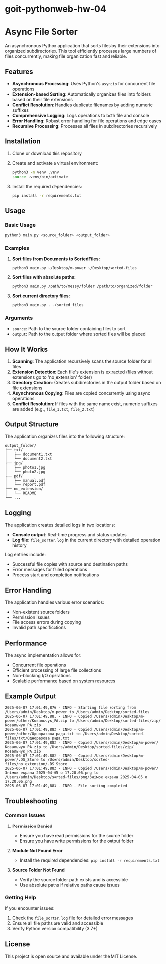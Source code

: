 # goit-pythonweb-hw-04

# Async File Sorter

An asynchronous Python application that sorts files by their extensions into organized subdirectories. This tool efficiently processes large numbers of files concurrently, making file organization fast and reliable.

## Features

- **Asynchronous Processing**: Uses Python's `asyncio` for concurrent file operations
- **Extension-based Sorting**: Automatically organizes files into folders based on their file extensions
- **Conflict Resolution**: Handles duplicate filenames by adding numeric suffixes
- **Comprehensive Logging**: Logs operations to both file and console
- **Error Handling**: Robust error handling for file operations and edge cases
- **Recursive Processing**: Processes all files in subdirectories recursively

## Installation

1. Clone or download this repository
2. Create and activate a virtual environment:

   ```bash
   python3 -m venv .venv
   source .venv/bin/activate
   ```

3. Install the required dependencies:

   ```bash
   pip install -r requirements.txt
   ```

## Usage

### Basic Usage

```bash
python3 main.py <source_folder> <output_folder>
```

### Examples

1. **Sort files from Documents to SortedFiles:**

   ```bash
   python3 main.py ~/Desktop/m-power ~/Desktop/sorted-files
   ```

2. **Sort files with absolute paths:**

   ```bash
   python3 main.py /path/to/messy/folder /path/to/organized/folder
   ```

3. **Sort current directory files:**
   ```bash
   python3 main.py . ./sorted_files
   ```

### Arguments

- `source`: Path to the source folder containing files to sort
- `output`: Path to the output folder where sorted files will be placed

## How It Works

1. **Scanning**: The application recursively scans the source folder for all files
2. **Extension Detection**: Each file's extension is extracted (files without extensions go to 'no_extension' folder)
3. **Directory Creation**: Creates subdirectories in the output folder based on file extensions
4. **Asynchronous Copying**: Files are copied concurrently using async operations
5. **Conflict Resolution**: If files with the same name exist, numeric suffixes are added (e.g., `file_1.txt`, `file_2.txt`)

## Output Structure

The application organizes files into the following structure:

```
output_folder/
├── txt/
│   ├── document1.txt
│   └── document2.txt
├── jpg/
│   ├── photo1.jpg
│   └── photo2.jpg
├── pdf/
│   ├── manual.pdf
│   └── report.pdf
├── no_extension/
│   └── README
└── ...
```

## Logging

The application creates detailed logs in two locations:

- **Console output**: Real-time progress and status updates
- **Log file**: `file_sorter.log` in the current directory with detailed operation history

Log entries include:

- Successful file copies with source and destination paths
- Error messages for failed operations
- Process start and completion notifications

## Error Handling

The application handles various error scenarios:

- Non-existent source folders
- Permission issues
- File access errors during copying
- Invalid path specifications

## Performance

The async implementation allows for:

- Concurrent file operations
- Efficient processing of large file collections
- Non-blocking I/O operations
- Scalable performance based on system resources

## Example Output

```
2025-06-07 17:01:49,876 - INFO - Starting file sorting from /Users/admin/Desktop/m-power to /Users/admin/Desktop/sorted-files
2025-06-07 17:01:49,881 - INFO - Copied /Users/admin/Desktop/m-power/other/Ковальчук_РА.zip to /Users/admin/Desktop/sorted-files/zip/Ковальчук_РА.zip
2025-06-07 17:01:49,882 - INFO - Copied /Users/admin/Desktop/m-power/other/Одноразова рада.txt to /Users/admin/Desktop/sorted-files/txt/Одноразова рада.txt
2025-06-07 17:01:49,882 - INFO - Copied /Users/admin/Desktop/m-power/Ковальчук_РА.zip to /Users/admin/Desktop/sorted-files/zip/Ковальчук_РА.zip
2025-06-07 17:01:49,882 - INFO - Copied /Users/admin/Desktop/m-power/.DS_Store to /Users/admin/Desktop/sorted-files/no_extension/.DS_Store
2025-06-07 17:01:49,882 - INFO - Copied /Users/admin/Desktop/m-power/Знімок екрана 2025-04-05 о 17.20.06.png to /Users/admin/Desktop/sorted-files/png/Знімок екрана 2025-04-05 о 17.20.06.png
2025-06-07 17:01:49,883 - INFO - File sorting completed
```

## Troubleshooting

### Common Issues

1. **Permission Denied**

   - Ensure you have read permissions for the source folder
   - Ensure you have write permissions for the output folder

2. **Module Not Found Error**

   - Install the required dependencies: `pip install -r requirements.txt`

3. **Source Folder Not Found**
   - Verify the source folder path exists and is accessible
   - Use absolute paths if relative paths cause issues

### Getting Help

If you encounter issues:

1. Check the `file_sorter.log` file for detailed error messages
2. Ensure all file paths are valid and accessible
3. Verify Python version compatibility (3.7+)

## License

This project is open source and available under the MIT License.
